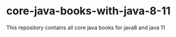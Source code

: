 # core-java-books-with-java-8-11
This repository contains all core java books for java8 and java 11
